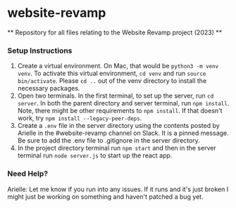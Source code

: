 # website-revamp
** Repository for all files relating to the Website Revamp project (2023) **
### Setup Instructions
1. Create a virtual environment. On Mac, that would be `python3 -m venv venv`. To activate this virtual environment, `cd venv` and run `source bin/activate`. Please `cd ..` out of the venv directory to install the necessary packages.
2. Open two terminals. In the first terminal, to set up the server, run `cd server`. In both the parent directory and server terminal, run `npm install`. Note, there might be other requirements to `npm install`. If that doesn't work, try `npm install --legacy-peer-deps`.
3. Create a `.env` file in the server directory using the contents posted by Arielle in the #website-revamp channel on Slack. It is a pinned message. Be sure to add the .env file to .gitignore in the server directory.
4. In the project directory terminal run `npm start` and then in the server terminal run `node server.js` to start up the react app.
### Need Help?
Arielle: Let me know if you run into any issues. If it runs and it's just broken I might just be working on something and haven't patched a bug yet.
